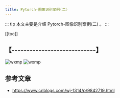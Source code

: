 ```yaml
---
title: Pytorch-图像识别案例(二)
---
```


::: tip
本文主要是介绍 Pytorch-图像识别案例(二) 。
:::

[[toc]]

## 【----------------------------】
<img class= "zoom-custom-imgs" :src="$withBase('/assets/img/bigdata/intro/intro-1.png')" alt="wxmp">
<img class= "zoom-custom-imgs" :src="$withBase('/assets/img/bigdata/techintro/intro-1.png')" alt="wxmp">


## 参考文章
* https://www.cnblogs.com/wj-1314/p/9842719.html